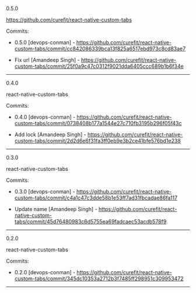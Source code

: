 0.5.0


https://github.com/curefit/react-native-custom-tabs

Commits:

* 0.5.0
    [devops-conman] - https://github.com/curefit/react-native-custom-tabs/commit/cc842086339bca13f825a6517ebd973c8cd83ae7
    
* Fix url
    [Amandeep Singh] - https://github.com/curefit/react-native-custom-tabs/commit/25f0a9c47c0312f9021dda6405ccc689b1b6f34e
    

**********
0.4.0


react-native-custom-tabs

Commits:

* 0.4.0
    [devops-conman] - https://github.com/curefit/react-native-custom-tabs/commit/0738408b177a1544e27c710fb3195b296f05f43c
    
* Add lock
    [Amandeep Singh] - https://github.com/curefit/react-native-custom-tabs/commit/2d2d6e6f31fa3ff0eb9e3b2ce41bfe576bd1e238
    

**********
0.3.0


react-native-custom-tabs

Commits:

* 0.3.0
    [devops-conman] - https://github.com/curefit/react-native-custom-tabs/commit/c4a1c47c3dde58b1e53ff7ad31fbcadae86fa117
    
* Update name
    [Amandeep Singh] - https://github.com/curefit/react-native-custom-tabs/commit/45d76480983c6d5755ea69fadcaec53acdb578f9
    

**********
0.2.0


react-native-custom-tabs

Commits:

* 0.2.0
    [devops-conman] - https://github.com/curefit/react-native-custom-tabs/commit/345dc10353a2712b3f7485ff298951c309953472
    

**********
